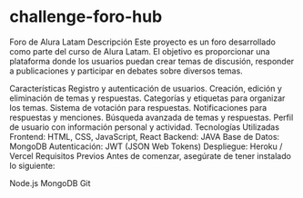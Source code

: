 # challenge-foro-hub

Foro de Alura Latam
Descripción
Este proyecto es un foro desarrollado como parte del curso de Alura Latam. El objetivo es proporcionar una plataforma donde los usuarios puedan crear temas de discusión, responder a publicaciones y participar en debates sobre diversos temas.

Características
Registro y autenticación de usuarios.
Creación, edición y eliminación de temas y respuestas.
Categorías y etiquetas para organizar los temas.
Sistema de votación para respuestas.
Notificaciones para respuestas y menciones.
Búsqueda avanzada de temas y respuestas.
Perfil de usuario con información personal y actividad.
Tecnologías Utilizadas
Frontend: HTML, CSS, JavaScript, React
Backend: JAVA
Base de Datos: MongoDB
Autenticación: JWT (JSON Web Tokens)
Despliegue: Heroku / Vercel
Requisitos Previos
Antes de comenzar, asegúrate de tener instalado lo siguiente:

Node.js
MongoDB
Git
